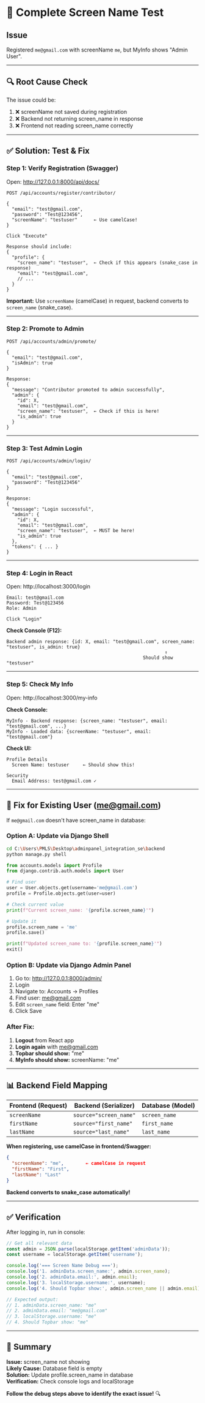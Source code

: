 # 🧪 Complete Screen Name Test

## Issue
Registered `me@gmail.com` with screenName `me`, but MyInfo shows "Admin User".

---

## 🔍 Root Cause Check

The issue could be:
1. ❌ screenName not saved during registration
2. ❌ Backend not returning screen_name in response
3. ❌ Frontend not reading screen_name correctly

---

## ✅ Solution: Test & Fix

### **Step 1: Verify Registration (Swagger)**

Open: http://127.0.0.1:8000/api/docs/

```
POST /api/accounts/register/contributor/

{
  "email": "test@gmail.com",
  "password": "Test@123456",
  "screenName": "testuser"      ← Use camelCase!
}

Click "Execute"

Response should include:
{
  "profile": {
    "screen_name": "testuser",  ← Check if this appears (snake_case in response)
    "email": "test@gmail.com",
    // ...
  }
}
```

**Important:** Use `screenName` (camelCase) in request, backend converts to `screen_name` (snake_case).

---

### **Step 2: Promote to Admin**

```
POST /api/accounts/admin/promote/

{
  "email": "test@gmail.com",
  "isAdmin": true
}

Response:
{
  "message": "Contributor promoted to admin successfully",
  "admin": {
    "id": X,
    "email": "test@gmail.com",
    "screen_name": "testuser",  ← Check if this is here!
    "is_admin": true
  }
}
```

---

### **Step 3: Test Admin Login**

```
POST /api/accounts/admin/login/

{
  "email": "test@gmail.com",
  "password": "Test@123456"
}

Response:
{
  "message": "Login successful",
  "admin": {
    "id": X,
    "email": "test@gmail.com",
    "screen_name": "testuser",  ← MUST be here!
    "is_admin": true
  },
  "tokens": { ... }
}
```

---

### **Step 4: Login in React**

Open: http://localhost:3000/login

```
Email: test@gmail.com
Password: Test@123456
Role: Admin

Click "Login"
```

**Check Console (F12):**
```
Backend admin response: {id: X, email: "test@gmail.com", screen_name: "testuser", is_admin: true}
                                                          ↑
                                                  Should show "testuser"
```

---

### **Step 5: Check My Info**

Open: http://localhost:3000/my-info

**Check Console:**
```
MyInfo - Backend response: {screen_name: "testuser", email: "test@gmail.com", ...}
MyInfo - Loaded data: {screenName: "testuser", email: "test@gmail.com"}
```

**Check UI:**
```
Profile Details
  Screen Name: testuser     ← Should show this!
  
Security
  Email Address: test@gmail.com ✓
```

---

## 🔧 Fix for Existing User (me@gmail.com)

If `me@gmail.com` doesn't have screen_name in database:

### **Option A: Update via Django Shell**

```bash
cd C:\Users\PMLS\Desktop\adminpanel_integration_se\backend
python manage.py shell
```

```python
from accounts.models import Profile
from django.contrib.auth.models import User

# Find user
user = User.objects.get(username='me@gmail.com')
profile = Profile.objects.get(user=user)

# Check current value
print(f"Current screen_name: '{profile.screen_name}'")

# Update it
profile.screen_name = 'me'
profile.save()

print(f"Updated screen_name to: '{profile.screen_name}'")
exit()
```

### **Option B: Update via Django Admin Panel**

1. Go to: http://127.0.0.1:8000/admin/
2. Login
3. Navigate to: Accounts → Profiles
4. Find user: me@gmail.com
5. Edit `screen_name` field: Enter "me"
6. Click Save

### **After Fix:**

1. **Logout** from React app
2. **Login again** with me@gmail.com
3. **Topbar should show:** "me"
4. **MyInfo should show:** screenName: "me"

---

## 📊 Backend Field Mapping

| Frontend (Request) | Backend (Serializer) | Database (Model) |
|-------------------|---------------------|------------------|
| `screenName` | `source="screen_name"` | `screen_name` |
| `firstName` | `source="first_name"` | `first_name` |
| `lastName` | `source="last_name"` | `last_name` |

**When registering, use camelCase in frontend/Swagger:**
```json
{
  "screenName": "me",        ← camelCase in request
  "firstName": "First",
  "lastName": "Last"
}
```

**Backend converts to snake_case automatically!**

---

## ✅ Verification

After logging in, run in console:

```javascript
// Get all relevant data
const admin = JSON.parse(localStorage.getItem('adminData'));
const username = localStorage.getItem('username');

console.log('=== Screen Name Debug ===');
console.log('1. adminData.screen_name:', admin.screen_name);
console.log('2. adminData.email:', admin.email);
console.log('3. localStorage.username:', username);
console.log('4. Should Topbar show:', admin.screen_name || admin.email);

// Expected output:
// 1. adminData.screen_name: "me"
// 2. adminData.email: "me@gmail.com"
// 3. localStorage.username: "me"
// 4. Should Topbar show: "me"
```

---

## 🎯 Summary

**Issue:** screen_name not showing  
**Likely Cause:** Database field is empty  
**Solution:** Update profile.screen_name in database  
**Verification:** Check console logs and localStorage  

**Follow the debug steps above to identify the exact issue!** 🔍

